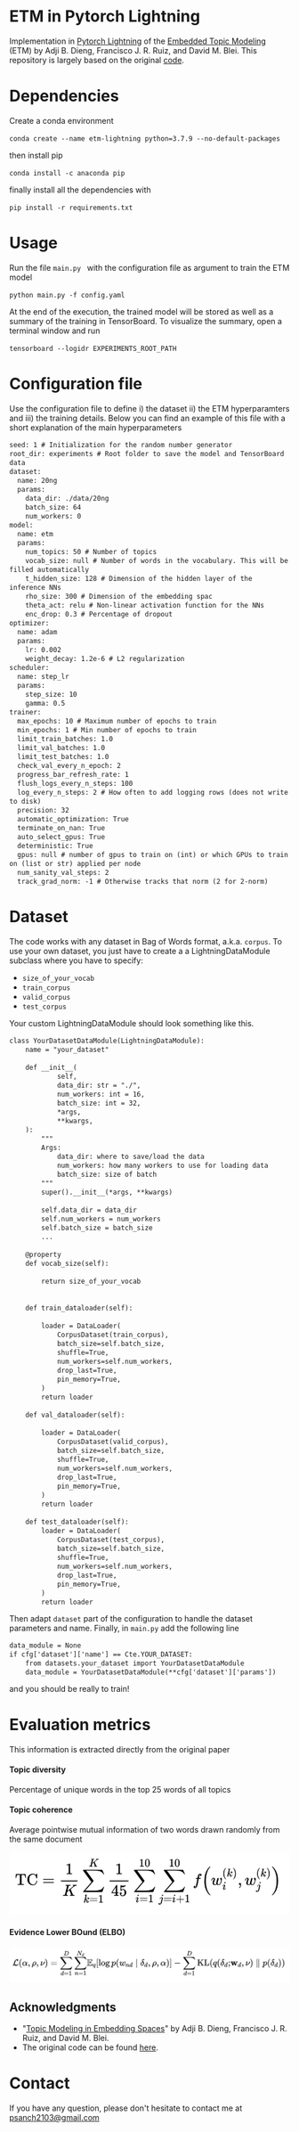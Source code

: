 # ETM in Pytorch Lightning
Implementation in [Pytorch Lightning](https://pytorch-lightning.readthedocs.io/en/stable/) of the [Embedded Topic Modeling](https://arxiv.org/abs/1907.04907) (ETM) by Adji B. Dieng, Francisco J. R. Ruiz, and David M. Blei. This repository is largely based 
on the original [code]( https://github.com/adjidieng/ETM).

# Dependencies

Create a conda environment 

`
conda create --name etm-lightning python=3.7.9 --no-default-packages
`

then install pip

`
conda install -c anaconda pip
`

finally install all the dependencies with

`
pip install -r requirements.txt
`

# Usage
Run the file `main.py ` with the configuration file as argument to train the ETM model

`python main.py -f config.yaml`

At the end of the execution, the trained model will be stored as well as a summary of the training in TensorBoard. 
To visualize the summary, open a terminal window and run 

`tensorboard --logidr EXPERIMENTS_ROOT_PATH`



# Configuration file

Use the configuration file to define i) the dataset ii) the ETM hyperparamters and iii) the training details.
Below you can find an example of this file with a short explanation of the main hyperparameters

```
seed: 1 # Initialization for the random number generator
root_dir: experiments # Root folder to save the model and TensorBoard data
dataset:
  name: 20ng
  params:
    data_dir: ./data/20ng
    batch_size: 64
    num_workers: 0
model:
  name: etm
  params:
    num_topics: 50 # Number of topics
    vocab_size: null # Number of words in the vocabulary. This will be filled automatically
    t_hidden_size: 128 # Dimension of the hidden layer of the inference NNs
    rho_size: 300 # Dimension of the embedding spac
    theta_act: relu # Non-linear activation function for the NNs
    enc_drop: 0.3 # Percentage of dropout
optimizer:
  name: adam
  params:
    lr: 0.002
    weight_decay: 1.2e-6 # L2 regularization
scheduler:
  name: step_lr
  params:
    step_size: 10
    gamma: 0.5
trainer:
  max_epochs: 10 # Maximum number of epochs to train
  min_epochs: 1 # Min number of epochs to train
  limit_train_batches: 1.0
  limit_val_batches: 1.0
  limit_test_batches: 1.0
  check_val_every_n_epoch: 2
  progress_bar_refresh_rate: 1
  flush_logs_every_n_steps: 100
  log_every_n_steps: 2 # How often to add logging rows (does not write to disk)
  precision: 32
  automatic_optimization: True
  terminate_on_nan: True
  auto_select_gpus: True
  deterministic: True
  gpus: null # number of gpus to train on (int) or which GPUs to train on (list or str) applied per node
  num_sanity_val_steps: 2
  track_grad_norm: -1 # Otherwise tracks that norm (2 for 2-norm)
```

# Dataset

The code works with any dataset in Bag of Words format, a.k.a. `corpus`. To use your own dataset, you just have to create a 
a LightningDataModule subclass where you have to specify:
- `size_of_your_vocab`
- `train_corpus`
- `valid_corpus`
- `test_corpus`

Your custom LightningDataModule should look something like this.
```
class YourDatasetDataModule(LightningDataModule):
    name = "your_dataset"

    def __init__(
            self,
            data_dir: str = "./",
            num_workers: int = 16,
            batch_size: int = 32,
            *args,
            **kwargs,
    ):
        """
        Args:
            data_dir: where to save/load the data
            num_workers: how many workers to use for loading data
            batch_size: size of batch
        """
        super().__init__(*args, **kwargs)

        self.data_dir = data_dir
        self.num_workers = num_workers
        self.batch_size = batch_size
        ...

    @property
    def vocab_size(self):

        return size_of_your_vocab


    def train_dataloader(self):

        loader = DataLoader(
            CorpusDataset(train_corpus),
            batch_size=self.batch_size,
            shuffle=True,
            num_workers=self.num_workers,
            drop_last=True,
            pin_memory=True,
        )
        return loader

    def val_dataloader(self):

        loader = DataLoader(
            CorpusDataset(valid_corpus),
            batch_size=self.batch_size,
            shuffle=True,
            num_workers=self.num_workers,
            drop_last=True,
            pin_memory=True,
        )
        return loader

    def test_dataloader(self):
        loader = DataLoader(
            CorpusDataset(test_corpus),
            batch_size=self.batch_size,
            shuffle=True,
            num_workers=self.num_workers,
            drop_last=True,
            pin_memory=True,
        )
        return loader
```

Then adapt `dataset` part of the configuration to handle the dataset parameters and name. Finally, in `main.py` add the following line
```
data_module = None
if cfg['dataset']['name'] == Cte.YOUR_DATASET:
    from datasets.your_dataset import YourDatasetDataModule
    data_module = YourDatasetDataModule(**cfg['dataset']['params'])
``` 

and you should be really to train!

# Evaluation metrics
This information is extracted directly from the original paper
#### Topic diversity
Percentage of unique words in the top 25 words of all topics
#### Topic coherence
Average pointwise mutual information of two words drawn randomly from the same document

![alt text](./images/TC.png)
#### Evidence Lower BOund (ELBO)
![alt text](./images/elbo.png)


## Acknowledgments

- "[Topic Modeling in Embedding Spaces](https://arxiv.org/abs/1907.04907)" by Adji B. Dieng, Francisco J. R. Ruiz, and David M. Blei.
- The original code can be found [here]( https://github.com/adjidieng/ETM).

# Contact

If you have any question, please don't hesitate to contact me at <psanch2103@gmail.com>